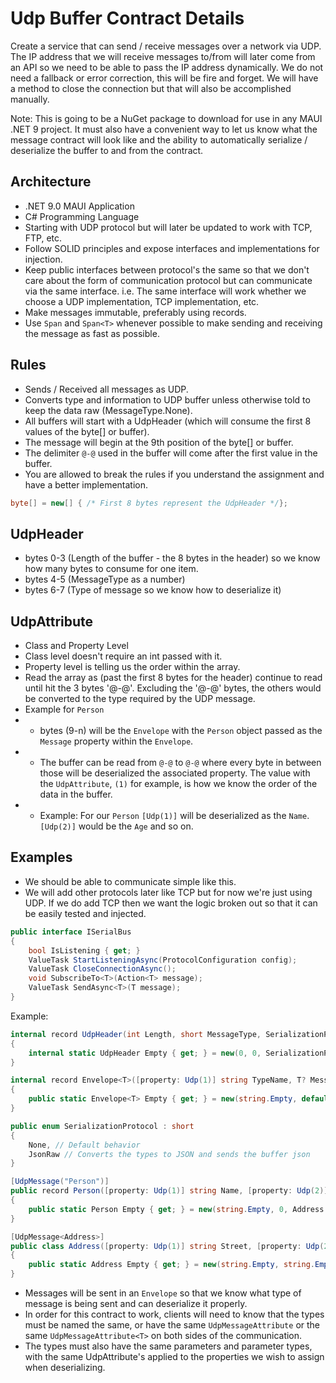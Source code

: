 # Udp Buffer Contract Details

Create a service that can send / receive messages over a network via UDP.
The IP address that we will receive messages to/from will later come from an API so we need to be able to pass the IP address dynamically.
We do not need a fallback or error correction, this will be fire and forget. We will have a method to close the connection but that will also be accomplished manually.

Note: This is going to be a NuGet package to download for use in any MAUI .NET 9 project.
It must also have a convenient way to let us know what the message contract will look like and the ability to automatically serialize / deserialize the buffer to and from the contract.

## Architecture

- .NET 9.0 MAUI Application
- C# Programming Language
- Starting with UDP protocol but will later be updated to work with TCP, FTP, etc.
- Follow SOLID principles and expose interfaces and implementations for injection.
- Keep public interfaces between protocol's the same so that we don't care about the form of communication protocol but can communicate via the same interface. i.e. The same interface will work whether we choose a UDP implementation, TCP implementation, etc.
- Make messages immutable, preferably using records.
- Use `Span` and `Span<T>` whenever possible to make sending and receiving the message as fast as possible.

## Rules

- Sends / Received all messages as UDP.
- Converts type and information to UDP buffer unless otherwise told to keep the data raw (MessageType.None).
- All buffers will start with a UdpHeader (which will consume the first 8 values of the byte[] or buffer).
- The message will begin at the 9th position of the byte[] or buffer.
- The delimiter `@-@` used in the buffer will come after the first value in the buffer.
- You are allowed to break the rules if you understand the assignment and have a better implementation.

```csharp
byte[] = new[] { /* First 8 bytes represent the UdpHeader */};
```

## UdpHeader

- bytes 0-3 (Length of the buffer - the 8 bytes in the header) so we know how many bytes to consume for one item.
- bytes 4-5 (MessageType as a number)
- bytes 6-7 (Type of message so we know how to deserialize it)

## UdpAttribute

- Class and Property Level
- Class level doesn't require an int passed with it.
- Property level is telling us the order within the array.
- Read the array as (past the first 8 bytes for the header) continue to read until hit the 3 bytes '@-@'. Excluding the '@-@' bytes, the others would be converted to the type required by the UDP message.
- Example for `Person`
- - bytes (9-n) will be the `Envelope` with the `Person` object passed as the `Message` property within the `Envelope`.
- - The buffer can be read from `@-@` to `@-@` where every byte in between those will be deserialized the associated property. The value with the `UdpAttribute`, `(1)` for example, is how we know the order of the data in the buffer.
- - Example: For our `Person` `[Udp(1)]` will be deserialized as the `Name`. `[Udp(2)]` would be the `Age` and so on.

## Examples

- We should be able to communicate simple like this.
- We will add other protocols later like TCP but for now we're just using UDP. If we do add TCP then we want the logic broken out so that it can be easily tested and injected.

```csharp
public interface ISerialBus
{
    bool IsListening { get; }
    ValueTask StartListeningAsync(ProtocolConfiguration config);
    ValueTask CloseConnectionAsync();
    void SubscribeTo<T>(Action<T> message);
    ValueTask SendAsync<T>(T message);
}
```

Example:

```csharp
internal record UdpHeader(int Length, short MessageType, SerializationProtocol SerializationProtocol)
{
    internal static UdpHeader Empty { get; } = new(0, 0, SerializationProtocol.None);
}

internal record Envelope<T>([property: Udp(1)] string TypeName, T? Message)
{
    public static Envelope<T> Empty { get; } = new(string.Empty, default);
}

public enum SerializationProtocol : short
{
    None, // Default behavior
    JsonRaw // Converts the types to JSON and sends the buffer json
}

[UdpMessage("Person")]
public record Person([property: Udp(1)] string Name, [property: Udp(2)] int Age, [property: Udp(3)] Address Address)
{
    public static Person Empty { get; } = new(string.Empty, 0, Address.Empty);
}

[UdpMessage<Address>]
public class Address([property: Udp(1)] string Street, [property: Udp(2)] string City, [property: Udp(3)] string State, [property: Udp(4)] string Zip)
{
    public static Address Empty { get; } = new(string.Empty, string.Empty, string.Empty, string.Empty);
}
```

- Messages will be sent in an `Envelope` so that we know what type of message is being sent and can deserialize it properly.
- In order for this contract to work, clients will need to know that the types must be named the same, or have the same `UdpMessageAttribute` or the same `UdpMessageAttribute<T>` on both sides of the communication.
- The types must also have the same parameters and parameter types, with the same UdpAttribute's applied to the properties we wish to assign when deserializing.
